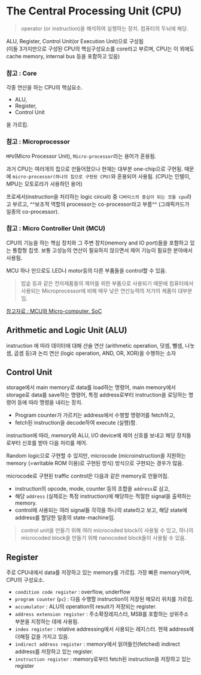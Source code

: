 # The Central Processing Unit (CPU)

> operator (or instruction)을 해석하여 실행하는 장치. 컴퓨터의 두뇌에 해당.

ALU, Register, Control Unit(or Execution Unit)으로 구성됨  
(이들 3가지만으로 구성된 CPU의 핵심구성요소를 core라고 부르며, CPU는 이 외에도 cache memory, internal bus 등을 포함하고 있음)

### 참고 : Core

각종 연산을 하는 CPU의 핵심요소.  

* ALU, 
* Register, 
* Control Unit

을 가르킴.

### 참고 : Microprocessor

`MPU`(Micro Processor Unit), `Micro-processor`라는 용어가 혼용됨.

과거 CPU는 여러개의 칩으로 만들어졌으나 현재는 대부분 one-chip으로 구현됨. 때문에 `micro-processor(하나의 칩으로 구현된 CPU)`와 혼용되어 사용됨. (CPU는 인텔이, MPU는 모토로라가 사용하던 용어)

프로세서(instruction을 처리하는 logic circuit) 중 `디바이스의 중심이 되는 것을 cpu`라고 부르고, ^^보조적 역할의 processor는 co-processor라고 부름^^ (그래픽카드가 일종의 co-processor).

### 참고 : Micro Controller Unit (MCU)

CPU의 기능을 하는 핵심 장치와 그 주변 장치(memory and IO port)들을 포함하고 있는 통합형 칩셋. 보통 고성능의 연산이 필요하지 않으면서 제어 기능이 필요한 분야에서 사용됨.

MCU 하나 만으로도 LED나 motor등의 다른 부품들을 control할 수 있음.

> 밥솥 등과 같은 전자제품들의 제어를 위한 부품으로 사용되기 때문에 컴퓨터에서 사용되는 Microprocessor에 비해 매우 낮은 연산능력의 저가의 제품이 대부분임.

[참고자료 : MCU와 Micro-computer, SoC](https://dsaint31.tistory.com/entry/CE-Micro-Controller-Unit-MCU-and-Micro-computer)

## Arithmetic and Logic Unit (ALU)

instruction 에 따라 데이터에 대해 산술 연산 (arithmetic operation, 덧셈, 뺄셈, 나눗셈, 곱셈 등)과 논리 연산 (logic operation, AND, OR, XOR)을 수행하는 소자

## Control Unit

storage에서 main memory로 data를 load하는 명령어, main memory에서 storage로 data를 save하는 명령어, 특정 address로부터 instruction을 로딩하는 명령어 등에 따라 명령을 내리는 장치.

* Program counter가 가르키는 address에서 수행할 명령어를 fetch하고,
* fetch된 instruction을 decode하여 execute (실행)함.

instruction에 따라, memory와 ALU, I/O device에 제어 신호를 보내고 해당 장치들로부터 신호를 받아 다음 처리를 제어.

Random logic으로 구현할 수 있지만, microcode (microinstruction을 지원하는 memory (=writable ROM 이용)로 구현된 방식) 방식으로 구현되는 경우가 많음.

microcode로 구현된 traffic control은 다음과 같은 memory로 만들어짐.

* instruction의 opcode, mode, counter 등의 조합을 `address`로 삼고,
* 해당 `address` (실제로는 특정 instruction)에 해당하는 적절한 signal을 출력하는 memory.
* control에 사용되는 여러 signal들 각각을 하나의 state라고 보고, 해당 state에 address를 할당한 일종의 state-machine임.

> control unit을 만들기 위해 여러 microcoded block이 사용될 수 있고, 하나의 microcoded block을 만들기 위해 nanocoded block들이 사용될 수 있음. 

## Register

주로 CPU내에서 data를 저장하고 있는 memory를 가르킴. 가장 빠른 memory이며, CPU의 구성요소.

* `condition code register` : overflow, underflow
* `program counter` (`pc`) : 다음 수행할 instruction이 저장된 메모리 위치를 가르킴.
* `accumulator` : ALU의 operation의 result가 저장되는 register.
* `address extension register` : 주소확장레지스터, MSB를 포함하는 상위주소 부분을 지정하는 데에 사용됨.
* `index register` : relative addressing에서 사용되는 레지스터. 현재 address에 더해질 값을 가지고 있음.
* `indirect address register` : memory에서 읽어들인(fetched) indirect address를 저장하고 있는 register.
* `instruction register` : memory로부터 fetch된 instruction을 저장하고 있는 register
